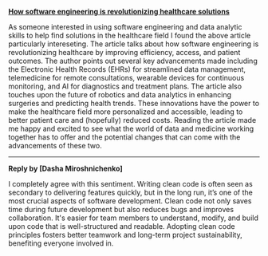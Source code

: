 **[How software engineering is revolutionizing healthcare solutions](https://www.htworld.co.uk/insight/opinion/how-software-engineering-is-revolutionizing-healthcare-solutions/)**

As someone interested in using software engineering and data analytic skills to help find solutions in the healthcare field I found the above article particularly intereseting. The article talks about how software engineering is revolutionizing healthcare by improving efficiency, access, and patient outcomes. The author points out several key advancements made including the Electronic Health Records (EHRs) for streamlined data management, telemedicine for remote consultations, wearable devices for continuous monitoring, and AI for diagnostics and treatment plans. The article also touches upon the future of robotics and data analytics in enhancing surgeries and predicting health trends. These innovations have the power to make the healthcare field more personalized and accessible, leading to better patient care and (hopefully) reduced costs. Reading the article made me happy and excited to see what the world of data and medicine working together has to offer and the potential changes that can come with the advancements of these two. 

---

**Reply by [Dasha Miroshnichenko]**
	
I completely agree with this sentiment. Writing clean code is often seen as secondary to delivering 
features quickly, but in the long run, it’s one of the most crucial aspects of software 
development. Clean code not only saves time during future development but also reduces bugs and 
improves collaboration. It's easier for team members to understand, modify, and build upon code 
that is well-structured and readable. Adopting clean code principles fosters better teamwork and 
long-term project sustainability, benefiting everyone involved in.

